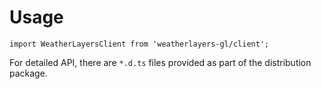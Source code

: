 # Usage

```
import WeatherLayersClient from 'weatherlayers-gl/client';
```

For detailed API, there are `*.d.ts` files provided as part of the distribution package.
